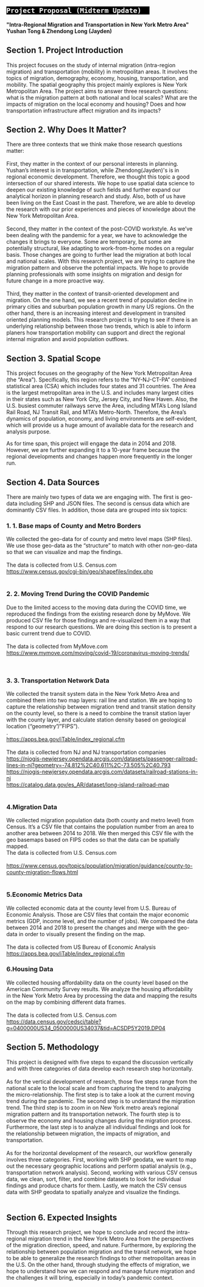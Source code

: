 <h2>
  <code style="background:black;color:white">
Project Proposal (Midterm Update)  </code>
</h2>

**"Intra-Regional Migration and Transportation in New York Metro Area"**<br />
**Yushan Tong & Zhendong Long (Jayden)**<br />


## **Section 1. Project Introduction**
This project focuses on the study of internal migration (intra-region migration) and transportation (mobility) in metropolitan areas. It involves the topics of migration, demography, economy, housing, transportation, and mobility. The spatial geography this project mainly explores is New York Metropolitan Area. The project aims to answer three research questions: what is the migration pattern at both national and local scales? What are the impacts of migration on the local economy and housing? Does and how transportation infrastructure affect migration and its impacts?


## **Section 2. Why Does It Matter?**
There are three contexts that we think make those research questions matter:<br />
<br />
First, they matter in the context of our personal interests in planning. Yushan’s interest is in transportation, while Zhendong(Jayden)'s is in regional economic development. Therefore, we thought this topic a good intersection of our shared interests. We hope to use spatial data science to deepen our existing knowledge of such fields and further expand our analytical horizon in planning research and study. Also, both of us have been living on the East Coast in the past. Therefore, we are able to develop the research with our prior experiences and pieces of knowledge about the New York Metropolitan Area.<br /> 
<br />
Second, they matter in the context of the post-COVID workstyle. As we’ve been dealing with the pandemic for a year, we have to acknowledge the changes it brings to everyone. Some are temporary, but some are potentially structural, like adapting to work-from-home modes on a regular basis. Those changes are going to further lead the migration at both local and national scales. With this research project, we are trying to capture the migration pattern and observe the potential impacts. We hope to provide planning professionals with some insights on migration and design for future change in a more proactive way.<br />
<br />
Third, they matter in the context of transit-oriented development and migration. On the one hand, we see a recent trend of population decline in primary cities and suburban population growth in many US regions. On the other hand, there is an increasing interest and development in transited oriented planning models. This research project is trying to see if there is an underlying relationship between those two trends, which is able to inform planers how transportation mobility can support and direct the regional internal migration and avoid population outflows. 



## **Section 3. Spatial Scope**
This project focuses on the geography of the New York Metropolitan Area (the “Area”). Specifically, this region refers to the “NY-NJ-CT-PA” combined statistical area (CSA) which includes four states and 31 countries. The Area is the largest metropolitan area in the U.S. and includes many largest cities in their states such as New York City, Jersey City, and New Haven. Also, the U.S. busiest commuter railways serve the Area, including MTA’s Long Island Rail Road, NJ Transit Rail, and MTA’s Metro-North. Therefore, the Area’s dynamics of population, economy, and living environments are self-evident, which will provide us a huge amount of available data for the research and analysis purpose.<br /> 

As for time span, this project will engage the data in 2014 and 2018. However, we are further expanding it to a 10-year frame because the regional developments and changes happen more frequently in the longer run. 


## **Section 4. Data Sources**
There are mainly two types of data we are engaging with. The first is geo-data including SHP and JSON files. The second is census data which are dominantly CSV files. In addition, those data are grouped into six topics:<br />

### 1. 1.	Base maps of County and Metro Borders<br />

We collected the geo-data for of county and metro level maps (SHP files). We use those geo-data as the “structure” to match with other non-geo-data so that we can visualize and map the findings.<br />
<br />
The data is collected from U.S. Census.com<br />
https://www.census.gov/cgi-bin/geo/shapefiles/index.php<br />
<br />  
### 2. 2.	Moving Trend During the COVID Pandemic<br />
Due to the limited access to the moving data during the COVID time, we reproduced the findings from the existing research done by MyMove. We produced CSV file for those findings and re-visualized them in a way that respond to our research questions. We are doing this section is to present a basic current trend due to COVID.<br /> 
<br />
The data is collected from MyMove.com<br /> 
https://www.mymove.com/moving/covid-19/coronavirus-moving-trends/<br /> 

<br />

### 3. 3.	Transportation Network Data<br />

We collected the transit system data in the New York Metro Area and combined them into two map layers: rail line and station. We are hoping to capture the relationship between migration trend and transit station density on the county level, so there is a need to combine the transit station layer with the county layer, and calculate station density based on geological location (“geometry”/”FIPS”).<br />.  
https://apps.bea.gov/iTable/index_regional.cfm<br />
<br />
The data is collected from NJ and NJ transportation companies<br />
https://njogis-newjersey.opendata.arcgis.com/datasets/passenger-railroad-lines-in-nj?geometry=-74.812%2C40.611%2C-73.505%2C40.793<br />
https://njogis-newjersey.opendata.arcgis.com/datasets/railroad-stations-in-nj<br />
https://catalog.data.gov/es_AR/dataset/long-island-railroad-map<br /> 
<br />
 	
### 4.Migration Data<br />
We collected migration population data (both county and metro level) from Census. It’s a CSV file that contains the population number from an area to another area between 2014 to 2018. We then merged this CSV file with the geo basemaps based on FIPS codes so that the data can be spatially mapped.<br /> 
The data is collected from U.S. Census.com<br />
<br />
https://www.census.gov/topics/population/migration/guidance/county-to-county-migration-flows.html <br />
<br />

### 5.Economic Metrics Data<br />
We collected economic data at the county level from U.S. Bureau of Economic Analysis. Those are CSV files that contain the major economic metrics (GDP, income level, and the number of jobs). We compared the data between 2014 and 2018 to present the changes and merge with the geo-data in order to visually present the finding on the map.<br />
<br />
The data is collected from US Bureau of Economic Analysis<br />
https://apps.bea.gov/iTable/index_regional.cfm<br />

### 6.Housing Data<br />
We collected housing affordability data on the county level based on the American Community Survey results. We analyze the housing affordability in the New York Metro Area by processing the data and mapping the results on the map by combining different data frames.<br />
<br />
The data is collected from U.S. Census.com<br />
https://data.census.gov/cedsci/table?g=0400000US34_0500000US34037&tid=ACSDP5Y2019.DP04<br />



## **Section 5. Methodology**
This project is designed with five steps to expand the discussion vertically and with three categories of data develop each research step horizontally.<br />
<br />
As for the vertical development of research, those five steps range from the national scale to the local scale and from capturing the trend to analyzing the micro-relationship. The first step is to take a look at the current moving trend during the pandemic. The second step is to understand the migration trend. The third step is to zoom in on New York metro area’s regional migration pattern and its transportation network. The fourth step is to observe the economy and housing changes during the migration process. Furthermore, the last step is to analyze all individual findings and look for the relationship between migration, the impacts of migration, and transportation.<br />
<br />
As for the horizontal development of the research, our workflow generally involves three categories. First, working with SHP geodata, we want to map out the necessary geographic locations and perform spatial analysis (e.g., transportation network analysis). Second, working with various CSV census data, we clean, sort, filter, and combine datasets to look for individual findings and produce charts for them. Lastly, we match the CSV census data with SHP geodata to spatially analyze and visualize the findings.<br />
<br />

## **Section 6. Expected Insights**
Through this research project, we hope to conclude and record the intra-regional migration trend in the New York Metro Area from the perspectives of the migration direction, speed, and nature. Furthermore, by exploring the relationship between population migration and the transit network, we hope to be able to generalize the research findings to other metropolitan areas in the U.S. On the other hand, through studying the effects of migration, we hope to understand how we can respond and manage future migration and the challenges it will bring, especially in today’s pandemic context.  


